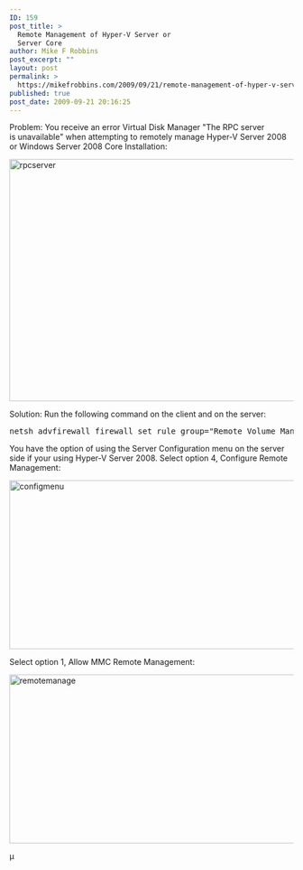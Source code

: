 ```yaml
---
ID: 159
post_title: >
  Remote Management of Hyper-V Server or
  Server Core
author: Mike F Robbins
post_excerpt: ""
layout: post
permalink: >
  https://mikefrobbins.com/2009/09/21/remote-management-of-hyper-v-server-or-server-core/
published: true
post_date: 2009-09-21 20:16:25
---
```

Problem:
You receive an error Virtual Disk Manager "The RPC server is unavailable" when attempting to remotely manage Hyper-V Server 2008 or Windows Server 2008 Core Installation:

<a href="http://mikefrobbins.com/wp-content/uploads/2009/09/rpcserver.jpg"><img class="alignnone size-full wp-image-158" src="http://mikefrobbins.com/wp-content/uploads/2009/09/rpcserver.jpg" alt="rpcserver" width="600" height="429" /></a>

Solution:
Run the following command on the client and on the server:
<pre class="lang:batch decode:true">netsh advfirewall firewall set rule group="Remote Volume Management" new enable=yes</pre>
You have the option of using the Server Configuration menu on the server side if your using Hyper-V Server 2008. Select option 4, Configure Remote Management:

<img class="alignnone size-full wp-image-146" title="configmenu" src="http://mikefrobbins.com/wp-content/uploads/2009/09/configmenu.jpg" alt="configmenu" width="600" height="299" />

Select option 1, Allow MMC Remote Management:

<img class="alignnone size-full wp-image-160" title="remotemanage" src="http://mikefrobbins.com/wp-content/uploads/2009/09/remotemanage.png" alt="remotemanage" width="600" height="299" />

µ